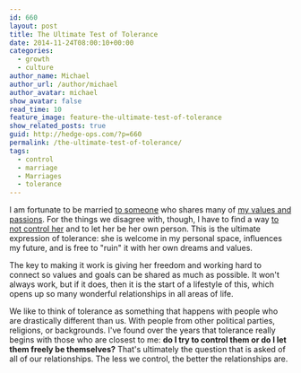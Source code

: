 ```yaml
---
id: 660
layout: post
title: The Ultimate Test of Tolerance
date: 2014-11-24T08:00:10+00:00
categories: 
  - growth
  - culture
author_name: Michael
author_url: /author/michael
author_avatar: michael
show_avatar: false
read_time: 10
feature_image: feature-the-ultimate-test-of-tolerance 
show_related_posts: true 
guid: http://hedge-ops.com/?p=660
permalink: /the-ultimate-test-of-tolerance/
tags:
  - control
  - marriage
  - Marriages
  - tolerance
---
```

I am fortunate to be married [to someone](http://reclaimed.house) who shares many of  [my values and passions](http://hedge-ops.com/life-is-art/). For the things we disagree with, though, I have to find a way [to not control her](/releasing-control/) and to let her be her own person. This is the ultimate expression of tolerance: she is welcome in my personal space, influences my future, and is free to "ruin" it with her own dreams and values.<!--more-->

The key to making it work is giving her freedom and working hard to connect so values and goals can be shared as much as possible. It won't always work, but if it does, then it is the start of a lifestyle of this, which opens up so many wonderful relationships in all areas of life.

We like to think of tolerance as something that happens with people who are drastically different than us. With people from other political parties, religions, or backgrounds. I've found over the years that tolerance really begins with those who are closest to me: **do I try to control them or do I let them freely be themselves?** That's ultimately the question that is asked of all of our relationships. The less we control, the better the relationships are.